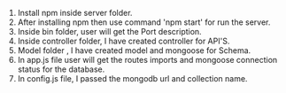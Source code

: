 1. Install npm inside server folder.
2. After installing npm then use command 'npm start' for run the server.
3. Inside bin folder, user will get the Port description.
4. Inside controller folder, I have created controller for API'S.
5. Model folder , I have created model and mongoose for Schema.
6. In app.js file user will get the routes imports and mongoose connection status for the database.
7. In config.js file, I passed the mongodb url and collection name.